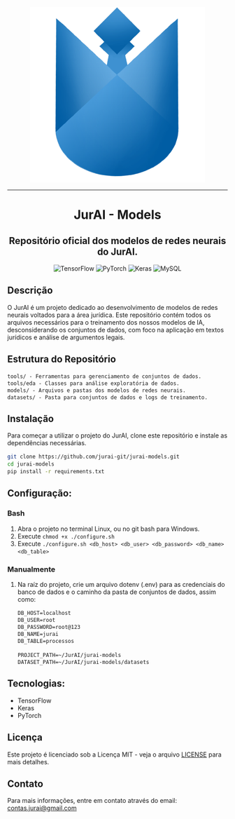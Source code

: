 <p align="center">
  <img src="./assets/img/jurai-git.png"/>
</p>

---

<h1 align="center">JurAI - Models</h1> <h2 align="center">Repositório oficial dos modelos de redes neurais do JurAI.</h2>

<div align="center">
    
![TensorFlow](https://img.shields.io/badge/TensorFlow-FF6F00?style=for-the-badge&logo=tensorflow&logoColor=white)
![PyTorch](https://img.shields.io/badge/PyTorch-%23EE4C2C.svg?style=for-the-badge&logo=PyTorch&logoColor=white)
![Keras](https://img.shields.io/badge/Keras-%23D00000.svg?style=for-the-badge&logo=Keras&logoColor=white)
![MySQL](https://img.shields.io/badge/MySQL-00000F?style=for-the-badge&logo=mysql&logoColor=white)
    
</div>

## Descrição

O JurAI é um projeto dedicado ao desenvolvimento de modelos de redes neurais voltados para a área jurídica. 
Este repositório contém todos os arquivos necessários para o treinamento dos nossos modelos de IA, 
desconsiderando os conjuntos de dados, com foco na aplicação em textos jurídicos e análise de argumentos legais.

## Estrutura do Repositório

    tools/ - Ferramentas para gerenciamento de conjuntos de dados.
    tools/eda - Classes para análise exploratória de dados.
    models/ - Arquivos e pastas dos modelos de redes neurais.
    datasets/ - Pasta para conjuntos de dados e logs de treinamento.

## Instalação

Para começar a utilizar o projeto do JurAI, clone este repositório e instale as dependências necessárias.

~~~bash
git clone https://github.com/jurai-git/jurai-models.git
cd jurai-models
pip install -r requirements.txt
~~~

## Configuração:
### Bash
1. Abra o projeto no terminal Linux, ou no git bash para Windows.
2. Execute `chmod +x ./configure.sh` 
3. Execute `./configure.sh <db_host> <db_user> <db_password> <db_name> <db_table>`

### Manualmente
1. Na raíz do projeto, crie um arquivo dotenv (.env) para as credenciais do banco de dados e o caminho da pasta de conjuntos de dados, assim como:
    ~~~env
    DB_HOST=localhost
    DB_USER=root
    DB_PASSWORD=root@123
    DB_NAME=jurai
    DB_TABLE=processos

    PROJECT_PATH=~/JurAI/jurai-models
    DATASET_PATH=~/JurAI/jurai-models/datasets
    ~~~

## Tecnologias:
* TensorFlow
* Keras
* PyTorch

## Licença

Este projeto é licenciado sob a Licença MIT - veja o arquivo [LICENSE](LICENSE) para mais detalhes.

## Contato

Para mais informações, entre em contato através do email: contas.jurai@gmail.com
